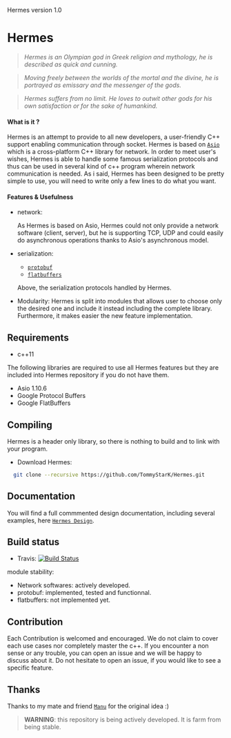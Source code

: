 Hermes version 1.0

# Hermes

> _Hermes is an Olympian god in Greek religion and mythology, he is described
as quick and cunning._

> _Moving freely between the worlds of the mortal and the divine, he is portrayed as emissary and the messenger of the gods._

> _Hermes suffers from no limit. He loves to outwit other gods for his own satisfaction or for the sake of humankind._


#### What is it ?

Hermes is an attempt to provide to all new developers, a user-friendly C++ support enabling communication through socket. Hermes is based on  [`Asio`](http://think-async.com/Asio) which is a cross-platform C++ library for network.
In order to meet user's wishes, Hermes is able to handle some famous serialization protocols and thus can be used in several kind of c++ program wherein network communication is needed.
As i said, Hermes has been designed to be pretty simple to use, you will need to write only a few lines to do what you want.


#### Features & Usefulness

- network:

  As Hermes is based on Asio, Hermes could not only provide a network software (client, server),
  but he is supporting TCP, UDP and could easily do asynchronous operations thanks to Asio's asynchronous model.

- serialization:
  - [`protobuf`](https://github.com/google/protobuf)
  - [`flatbuffers`](https://github.com/google/flatbuffers)

  Above, the serialization protocols handled by Hermes.

- Modularity:
  Hermes is split into modules that allows user to choose only the desired one and include it
  instead including the complete library. Furthermore, it makes easier the new feature
  implementation.

## Requirements
- c++11

The following libraries are required to use all Hermes features but they are included into Hermes repository if you do not have them.
- Asio 1.10.6
- Google Protocol Buffers
- Google FlatBuffers

## Compiling
Hermes is a header only library, so there is nothing to build and to link with your program.

 - Download Hermes:

```bash
  git clone --recursive https://github.com/TommyStarK/Hermes.git
```


## Documentation

You will find a full commmented design documentation, including several examples, here [`Hermes Design`](https://github.com/TommyStarK/Hermes/blob/master/DESIGN.md).


## Build status

- Travis: [![Build Status](https://travis-ci.org/TommyStarK/Hermes.svg?branch=master)](https://travis-ci.org/TommyStarK/Hermes)

module stability:
- Network softwares: actively developed.
- protobuf: implemented, tested and functionnal.
- flatbuffers: not implemented yet.


## Contribution

Each Contribution is welcomed and encouraged. We do not claim to cover each use cases nor completely master the c++. If you encounter a non sense or any trouble, you can open an issue
and we will be happy to discuss about it. Do not hesitate to open an issue, if you would like to see a specific feature.


## Thanks

Thanks to my mate and friend [`Manu`](https://github.com/chambo-e) for the original idea :)


> **WARNING**: this repository is being actively developed. It is farm from being stable.

